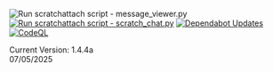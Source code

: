 ![Run scratchattach script - message_viewer.py](https://github.com/bossOfCode/scratchattach/actions/workflows/action1.yml/badge.svg)[![Run scratchattach script - scratch_chat.py](https://github.com/bossOfCode/scratchattach/actions/workflows/action2.yml/badge.svg)](https://github.com/bossOfCode/scratchattach/actions/workflows/action.yml) [![Dependabot Updates](https://github.com/bossOfCode/scratchattach/actions/workflows/dependabot/dependabot-updates/badge.svg)](https://github.com/bossOfCode/scratchattach/actions/workflows/dependabot/dependabot-updates) [![CodeQL](https://github.com/bossOfCode/scratchattach/actions/workflows/github-code-scanning/codeql/badge.svg)](https://github.com/bossOfCode/scratchattach/actions/workflows/github-code-scanning/codeql)

Current Version: 1.4.4a <br>
07/05/2025
